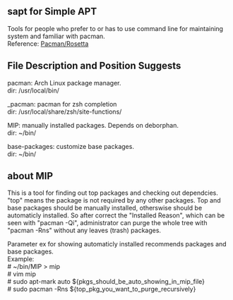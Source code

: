 ## sapt for Simple APT
Tools for people who prefer to or has to use command line for maintaining system and familiar with pacman.<br/>
Reference: [Pacman/Rosetta](https://wiki.archlinux.org/index.php/Pacman/Rosetta)

## File Description and Position Suggests
pacman: Arch Linux package manager.<br/>
dir: /usr/local/bin/

_pacman: pacman for zsh completion<br/>
dir: /usr/local/share/zsh/site-functions/

MIP: manually installed packages. Depends on deborphan.<br/>
dir: ~/bin/

base-packages: customize base packages.<br/>
dir: ~/bin/

## about MIP
This is a tool for finding out top packages and checking out dependcies. "top" means the package is not required by any other packages. Top and base packages should be manually installed, otherswise should be automaticly installed. So after correct the "Installed Reason", which can be seen with "pacman -Qi", administrator can purge the whole tree with "pacman -Rns" without any leaves (trash) packages.

Parameter ex for showing automaticly installed recommends packages and base packages.<br/>
Example:<br/>
\# ~/bin/MIP > mip<br/>
\# vim mip<br/>
\# sudo apt-mark auto ${pkgs_should_be_auto_showing_in_mip_file}<br/>
\# sudo pacman -Rns ${top_pkg_you_want_to_purge_recursively}
